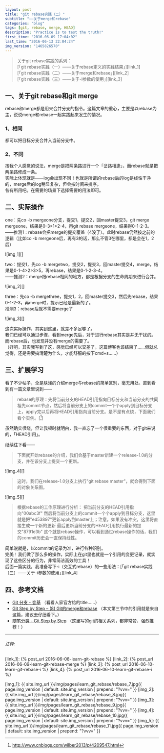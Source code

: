 ```yaml
---
layout: post
title: "git rebase实践（二）"
subtitle: "——关于merge和rebase"
categories: "blog"
tags: [git, rebase, merge, HEAD]
description: "Practice is to test the truth!"
first_time: "2016-06-09 17:04:02"
last_time: "2016-06-13 22:04:24"
img_version: "1465826570"
---
```


>关于git rebase实践的系列：  
[「git rebase实践（一）——关于rebase定义的实践结果」][link_1]  
[「git rebase实践（二）——关于merge和rebase」][link_2]  
[「git rebase实践（三）——关于-i参数的使用」][link_3]

## 一、关于git rebase和git merge

rebase和merge都是用来合并分支的指令。这篇文章的重心，主要是以rebase为主，说说merge和rebase一起实践起来发生的情况。

### 1、相同

都可以把目标分支合并入当前分支中。

### 2、不同

按我个人感觉的说法，merge是把两条路进行一个「岔路相逢」，而rebase就是把两条路修成一条。  
实际上体现就是——log会出现不同！也就是所谓的rebase后的log是线性干净的，merge后的log稍显复杂，但会按时间来排序。   
各有所用吧。在需要的场景下选择需要的用法即可。

## 二、实际操作

one：先co -b mergeone分支，提交1，提交2，回master提交3，git merge mergeone，结果是0-3>1>2-4，再git rebase mergeone，结果得0-1-2-3。   
——推测1：rebase会把merge的提交覆盖（4没了）。此时rebase仍然按之前的逻辑（比如co -b mergeone后，再有3的话，那么不管3在哪里，都是会在1，2后）

![img_1][]

two：提交1，先co -b mergetwo，提交2，提交3，回master提交4，merge，结果是0-1-4>2>3>5，再rebase，结果是0-1-2-3-4。   
——推测2：merge跟rebase相同的地方，都是根据分支的生命周期来进行合并。

![img_2][]

three：先co -b mergethree，提交1，2，回master提交3，然后先rebase，结果0-1-2-3，再merge时，提示已经是最新的了。   
推测3：rebase后就不需要merge了

![img_3][]

这次实际操作，其实到这里，就差不多足够了。   
我们已经可以通过步骤，看到merge先后，对于进行rebase其实是并无干扰的。而rebase后，也发现并没有merge的需要了。   
（好吧，其实我写到了这，感觉已经可以交差了，这篇博客也该结束了……但就总觉得，还是需要搞清楚为什么，才能舒服的按下cmd+s……）

## 三、扩展学习

看了不少帖子，全是肤浅的介绍merge与rebase的简单区别，毫无用处。直到看到有一篇文章里说到——

>rebase的原理：先将当前分支的HEAD引用指向目标分支和当前分支的共同祖先commit节点，然后将当前分支上的commit一个个apply到目标分支上，apply完以后再将HEAD引用指向当前分支。是不是有点绕，下面我们看个实例。[[^note_1]]

虽然确实很绕，但让我顿时就明白，我一直忘了一个很重要的东西，对于git来说的，「HEAD引用」。

继续往下看——

>下面就开始rebase的介绍，我们会基于master新建一个release-1.0的分支，并在该分支上提交一个更新。

![img_4][]

>这时，我们在release-1.0分支上执行"git rebase master"，就会得到下面的对象关系图。

![img_5][]

>根据rebase的工作原理进行分析：
把当前分支的HEAD引用指向"00abc3f"
然后将当前分支上的commit一个个apply到目标分支，这里就是把"ed53897"更新apply到master上；注意，如果没有冲突，这里将直接生成一个新的更新
最后更新当前分支的HEAD引用执行最新的提交"8791e3b"
这个就是rebase操作，可以看到通过rebase操作的话，我们的commit历史会一直保持线性。

简单说就是，以commit的记录为准，进行各种识别。   
完美！我们做了那么多的操作，实际上在git里也就是一个引用的变更记录，就实现了这些区分的行为，非常简洁高效的工具！   
后面一篇实践，我准备写下-i（交互式rebase）的一些用法：[「git rebase实践（三）——关于-i参数的使用」][link_4]

## 四、参考文档

* [Git 分支 - 变基](https://git-scm.com/book/zh/ch3-6.html) （看看人家官方给的title……）
* [Git Step by Step – (8) Git的merge和rebase](http://www.cnblogs.com/wilber2013/p/4209547.html) （本文第三节中的引用就是来自这篇，建议去仔细看下。）
* [随笔分类 - Git Step by Step](http://www.cnblogs.com/wilber2013/category/643754.html) （这里写的git的相关系列，都非常赞，强烈推荐！）

---

###### 注释:
[^note_1]: <http://www.cnblogs.com/wilber2013/p/4209547.html>

[link_1]: {% post_url 2016-06-08-learn-git-rebase %}
[link_2]: {% post_url 2016-06-09-learn-git-rebase-merge %}
[link_3]: {% post_url 2016-06-10-learn-git-rebase-i %}
[link_4]: {% post_url 2016-06-10-learn-git-rebase-i %}

[img_1]: {{ site.img_url }}/img/pages/learn_git_rebase/rebase_7.jpg{{ page.img_version | default: site.img_version | prepend: "?vvv=" }}
[img_2]: {{ site.img_url }}/img/pages/learn_git_rebase/rebase_8.jpg{{ page.img_version | default: site.img_version | prepend: "?vvv=" }}
[img_3]: {{ site.img_url }}/img/pages/learn_git_rebase/rebase_9.jpg{{ page.img_version | default: site.img_version | prepend: "?vvv=" }}
[img_4]: {{ site.img_url }}/img/pages/learn_git_rebase/rebase_10.jpg{{ page.img_version | default: site.img_version | prepend: "?vvv=" }}
[img_5]: {{ site.img_url }}/img/pages/learn_git_rebase/rebase_11.jpg{{ page.img_version | default: site.img_version | prepend: "?vvv=" }}
